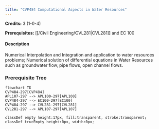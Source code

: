 ```yaml
---
title: "CVP484 Computational Aspects in Water Resources"
---
```

**Credits:** 3 (1-0-4)

**Prerequisites:** [[/Civil Engineering/CVL281|CVL281]] and EC 100

#### Description
Numerical Interpolation and Integration and application to water resources problems; Numerical solution of differential equations in Water Resources such as groundwater flow, pipe flows, open channel flows.

### Prerequisite Tree

```mermaid
flowchart TD
CVP484-297[CVP484]
APL107-297 --> APL100-297[APL100]
CVP484-297 --> EC100-297[EC100]
CVP484-297 --> CVL281-297[CVL281]
CVL281-297 --> APL107-297[APL107]

classDef empty height:17px, fill:transparent, stroke:transparent;
classDef trueEmpty height:0px, width:0px;
```